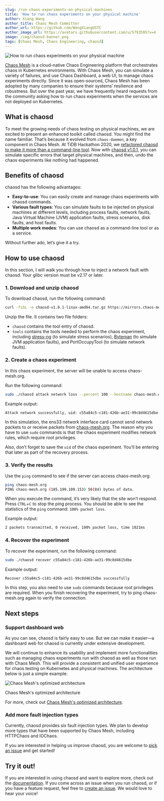 ```yaml
---
slug: /run-chaos-experiments-on-physical-machines
title: 'How to run chaos experiments on your physical machine'
author: Xiang Wang
author_title: Chaos Mesh Committer
author_url: https://github.com/WangXiangUSTC
author_image_url: https://avatars.githubusercontent.com/u/5793595?v=4
image: /img/chaosd-banner.png
tags: [Chaos Mesh, Chaos Engineering, chaosd]
---
```


![How to run chaos experiments on your physical machine](/img/chaosd-banner.png)

[Chaos Mesh](https://github.com/chaos-mesh/chaos-mesh) is a cloud-native Chaos Engineering platform that orchestrates chaos in Kubernetes environments. With Chaos Mesh, you can simulate a variety of failures, and use Chaos Dashboard, a web UI, to manage chaos experiments directly. Since it was open-sourced, Chaos Mesh has been adopted by many companies to ensure their systems’ resilience and robustness. But over the past year, we have frequently heard requests from the community asking how to run chaos experiments when the services are not deployed on Kubernetes.

<!--truncate-->

## What is chaosd

To meet the growing needs of chaos testing on physical machines, we are excited to present an enhanced toolkit called chaosd. You might find the name familiar. That’s because it evolved from `chaos-daemon`, a key component in Chaos Mesh. At TiDB Hackathon 2020, we [refactored chaosd to make it more than a command-line tool](https://en.pingcap.com/blog/chaos-mesh-remake-one-step-closer-toward-chaos-as-a-service#refactor-chaosd). Now with [chaosd v1.0.1](https://github.com/chaos-mesh/chaosd/releases/tag/v1.0.1), you can simulate specific errors that target physical machines, and then, undo the chaos experiments like nothing had happened.

## Benefits of chaosd

chaosd has the following advantages:

- **Easy-to-use**: You can easily create and manage chaos experiments with chaosd commands.
- **Various fault types**: You can simulate faults to be injected on physical machines at different levels, including process faults, network faults, Java Virtual Machine (JVM) application faults, stress scenarios, disk faults, and host faults.
- **Multiple work modes**: You can use chaosd as a command-line tool or as a service.

Without further ado, let’s give it a try.

## How to use chaosd

In this section, I will walk you through how to inject a network fault with chaosd. Your glibc version must be v2.17 or later.

### 1. Download and unzip chaosd

To download chaosd, run the following command:

```bash
curl -fsSL -o chaosd-v1.0.1-linux-amd64.tar.gz https://mirrors.chaos-mesh.org/chaosd-v1.0.1-linux-amd64.tar.gz
```

Unzip the file. It contains two file folders:

- `chaosd` contains the tool entry of chaosd.
- `tools` contains the tools needed to perform the chaos experiment, including [stress-ng](https://wiki.ubuntu.com/Kernel/Reference/stress-ng) (to simulate stress scenarios), [Byteman](https://github.com/chaos-mesh/byteman) (to simulate JVM application faults), and PortOccupyTool (to simulate network faults).

### 2. Create a chaos experiment

In this chaos experiment, the server will be unable to access chaos-mesh.org.

Run the following command:

```bash
sudo ./chaosd attack network loss --percent 100 --hostname chaos-mesh.org --device ens33
```

Example output:

```bash
Attack network successfully, uid: c55a84c5-c181-426b-ae31-99c8d4615dbe
```

In this simulation, the ens33 network interface card cannot send network packets to or receive packets from [chaos-mesh.org](http://chaos-mesh.org). The reason why you have to use `sudo` commands is that the chaos experiment modifies network rules, which require root privileges.

Also, don’t forget to save the `uid` of the chaos experiment. You’ll be entering that later as part of the recovery process.

### 3. Verify the results

Use the `ping` command to see if the server can access chaos-mesh.org:

```bash
ping chaos-mesh.org
PING chaos-mesh.org (185.199.109.153) 56(84) bytes of data.
```

When you execute the command, it’s very likely that the site won’t respond. Press `CTRL`+`C` to stop the ping process. You should be able to see the statistics of the `ping` command: `100% packet loss`.

Example output:

```bash
2 packets transmitted, 0 received, 100% packet loss, time 1021ms
```

### 4. Recover the experiment

To recover the experiment, run the following command:

```bash
sudo ./chaosd recover c55a84c5-c181-426b-ae31-99c8d4615dbe
```

Example output:

```bash
Recover c55a84c5-c181-426b-ae31-99c8d4615dbe successfully
```

In this step, you also need to use `sudo` commands because root privileges are required. When you finish recovering the experiment, try to ping chaos-mesh.org again to verify the connection.

## Next steps

### Support dashboard web

As you can see, chaosd is fairly easy to use. But we can make it easier—a dashboard web for chaosd is currently under extensive development.

We will continue to enhance its usability and implement more functionalities such as managing chaos experiments run with chaosd as well as those run with Chaos Mesh. This will provide a consistent and unified user experience for chaos testing on Kubernetes and physical machines. The architecture below is just a simple example:

![Chaos Mesh's optimized architecture](/img/chaos-mesh-optimized-architecture.png)

<p className="caption-center">Chaos Mesh's optimized architecture</p>

For more, check out [Chaos Mesh's optimized architecture](https://en.pingcap.com/blog/chaos-mesh-remake-one-step-closer-toward-chaos-as-a-service#developing-chaos-mesh-towards-caas).

### Add more fault injection types

Currently, chaosd provides six fault injection types. We plan to develop more types that have been supported by Chaos Mesh, including HTTPChaos and IOChaos.

If you are interested in helping us improve chaosd, you are welcome to [pick an issue](https://github.com/chaos-mesh/chaosd/labels/help%20wanted) and get started!

## Try it out!

If you are interested in using chaosd and want to explore more, check out the [documentation](https://chaos-mesh.org/docs/chaosd-overview). If you come across an issue when you run chaosd, or if you have a feature request, feel free to [create an issue](https://github.com/chaos-mesh/chaosd/issues). We would love to hear your voice!
